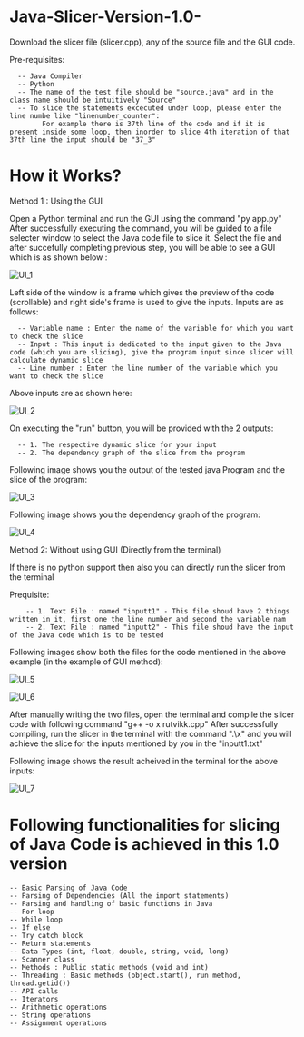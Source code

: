 # Java-Slicer-Version-1.0-
Download the slicer file (slicer.cpp), any of the source file and the GUI code.

Pre-requisites:
    
      -- Java Compiler
      -- Python
      -- The name of the test file should be "source.java" and in the class name should be intuitively "Source"
      -- To slice the statements excecuted under loop, please enter the line numbe like "linenumber_counter":
            For example there is 37th line of the code and if it is present inside some loop, then inorder to slice 4th iteration of that 37th line the input should be "37_3" 

        
# How it Works?

Method 1 : Using the GUI 

Open a Python terminal and run the GUI using the command "py app.py"
After successfully executing the command, you will be guided to a file selecter window to select the Java code file to slice it.
Select the file and after succefully completing previous step, you will be able to see a GUI which is as shown below :

![UI_1](https://user-images.githubusercontent.com/34269503/116076551-013b8700-a6b2-11eb-8922-63e79a161bc2.jpg)

Left side of the window is a frame which gives the preview of the code (scrollable) and right side's frame is used to give the inputs.
Inputs are as follows:

      -- Variable name : Enter the name of the variable for which you want to check the slice
      -- Input : This input is dedicated to the input given to the Java code (which you are slicing), give the program input since slicer will calculate dynamic slice
      -- Line number : Enter the line number of the variable which you want to check the slice

Above inputs are as shown here:

![UI_2](https://user-images.githubusercontent.com/34269503/116076911-7c04a200-a6b2-11eb-84db-b109a9acc908.png)

On executing the "run" button, you will be provided with the 2 outputs:

      -- 1. The respective dynamic slice for your input
      -- 2. The dependency graph of the slice from the program
      
Following image shows you the output of the tested java Program and the slice of the program:

![UI_3](https://user-images.githubusercontent.com/34269503/116077200-d6056780-a6b2-11eb-870c-c100e1f24c88.png)

Following image shows you the dependency graph of the program:

![UI_4](https://user-images.githubusercontent.com/34269503/116077336-00572500-a6b3-11eb-9a78-af6a4cb617fc.png)

Method 2: Without using GUI (Directly from the terminal)

If there is no python support then also you can directly run the slicer from the terminal

Prequisite:

        -- 1. Text File : named "inputt1" - This file shoud have 2 things written in it, first one the line number and second the variable nam
        -- 2. Text File : named "inputt2" - This file shoud have the input of the Java code which is to be tested
      
Following images show both the files for the code mentioned in the above example (in the example of GUI method):

![UI_5](https://user-images.githubusercontent.com/34269503/116078495-4fea2080-a6b4-11eb-923b-c7a1ad38264e.png)

![UI_6](https://user-images.githubusercontent.com/34269503/116078521-58425b80-a6b4-11eb-8c89-3fa38473a9f1.png)

After manually writing the two files, open the terminal and compile the slicer code with following command "g++ -o x rutvikk.cpp"
After successfully compiling, run the slicer in the terminal with the command ".\x" and you will achieve the slice for the inputs mentioned by you in the "inputt1.txt"

Following image shows the result acheived in the terminal for the above inputs:

![UI_7](https://user-images.githubusercontent.com/34269503/116079857-f5ea5a80-a6b5-11eb-8293-6ad2f06609f8.png)

# Following functionalities for slicing of Java Code is achieved in this 1.0 version

    -- Basic Parsing of Java Code
    -- Parsing of Dependencies (All the import statements)
    -- Parsing and handling of basic functions in Java
    -- For loop
    -- While loop
    -- If else
    -- Try catch block
    -- Return statements
    -- Data Types (int, float, double, string, void, long)
    -- Scanner class
    -- Methods : Public static methods (void and int)
    -- Threading : Basic methods (object.start(), run method, thread.getid())
    -- API calls
    -- Iterators
    -- Arithmetic operations
    -- String operations
    -- Assignment operations
    
    















      

